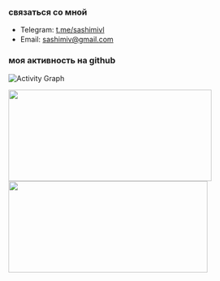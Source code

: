 

### связаться со мной
- Telegram: <a href="https://t.me/sashimivl">t.me/sashimivl</a>
- Email: <a href="mailto:sashimiv@gmail.com">sashimiv@gmail.com</a> <img src="https://media.discordapp.net/attachments/939337526345338911/944756248027480074/Gmail.png?width=461&height=461" height="16px">
<div>
</div>

### моя активность на github
![Activity Graph](https://activity-graph.herokuapp.com/graph?username=sashimiv&theme=github)

<div>
  <img height="180em" width="400em" src="https://github-readme-stats.vercel.app/api?username=sashimiv&count_private=true&show_icons=true&theme=github_dark&locale=ru"/>
  <img height="180em" width="392em" src="https://github-readme-stats.vercel.app/api/top-langs/?username=sashimiv&langs_count=6&layout=compact&theme=github_dark"/>
</div>
